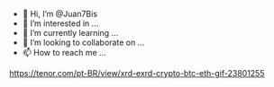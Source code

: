 - 👋 Hi, I’m @Juan7Bis
- 👀 I’m interested in ...
- 🌱 I’m currently learning ...
- 💞️ I’m looking to collaborate on ...
- 📫 How to reach me ...

<!---
Juan7Bis/Juan7Bis is a ✨ special ✨ repository because its `README.md` (this file) appears on your GitHub profile.
You can click the Preview link to take a look at your changes.
--->
https://tenor.com/pt-BR/view/xrd-exrd-crypto-btc-eth-gif-23801255
